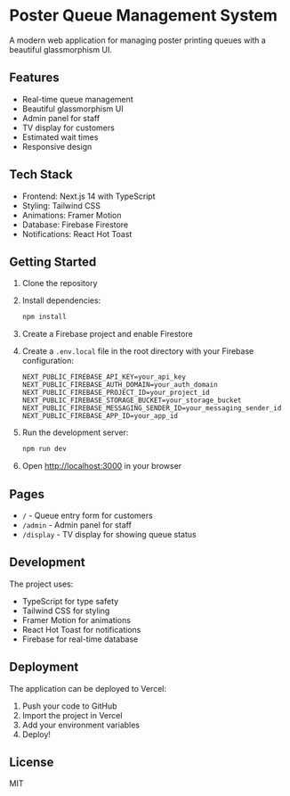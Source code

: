 # Poster Queue Management System

A modern web application for managing poster printing queues with a beautiful glassmorphism UI.

## Features

- Real-time queue management
- Beautiful glassmorphism UI
- Admin panel for staff
- TV display for customers
- Estimated wait times
- Responsive design

## Tech Stack

- Frontend: Next.js 14 with TypeScript
- Styling: Tailwind CSS
- Animations: Framer Motion
- Database: Firebase Firestore
- Notifications: React Hot Toast

## Getting Started

1. Clone the repository
2. Install dependencies:

   ```bash
   npm install
   ```

3. Create a Firebase project and enable Firestore

4. Create a `.env.local` file in the root directory with your Firebase configuration:

   ```
   NEXT_PUBLIC_FIREBASE_API_KEY=your_api_key
   NEXT_PUBLIC_FIREBASE_AUTH_DOMAIN=your_auth_domain
   NEXT_PUBLIC_FIREBASE_PROJECT_ID=your_project_id
   NEXT_PUBLIC_FIREBASE_STORAGE_BUCKET=your_storage_bucket
   NEXT_PUBLIC_FIREBASE_MESSAGING_SENDER_ID=your_messaging_sender_id
   NEXT_PUBLIC_FIREBASE_APP_ID=your_app_id
   ```

5. Run the development server:

   ```bash
   npm run dev
   ```

6. Open [http://localhost:3000](http://localhost:3000) in your browser

## Pages

- `/` - Queue entry form for customers
- `/admin` - Admin panel for staff
- `/display` - TV display for showing queue status

## Development

The project uses:

- TypeScript for type safety
- Tailwind CSS for styling
- Framer Motion for animations
- React Hot Toast for notifications
- Firebase for real-time database

## Deployment

The application can be deployed to Vercel:

1. Push your code to GitHub
2. Import the project in Vercel
3. Add your environment variables
4. Deploy!

## License

MIT
